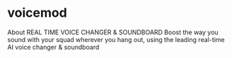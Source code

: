 # voicemod
About REAL TIME VOICE CHANGER &amp; SOUNDBOARD Boost the way you sound with your squad wherever you hang out, using the leading real-time AI voice changer &amp; soundboard
